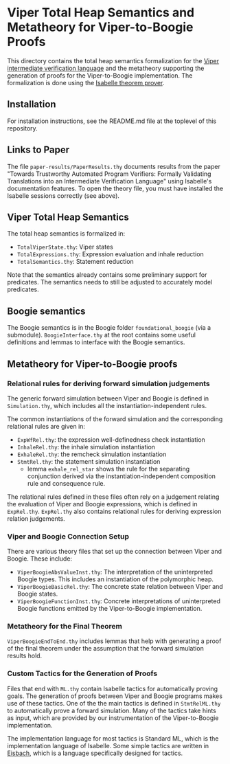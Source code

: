 # Viper Total Heap Semantics and Metatheory for Viper-to-Boogie Proofs

This directory contains the total heap semantics formalization for the [Viper intermediate
verification language](https://www.pm.inf.ethz.ch/research/viper.html) and the metatheory
supporting the generation of proofs for the Viper-to-Boogie implementation.
The formalization is done using the [Isabelle theorem prover](https://isabelle.in.tum.de/).

## Installation

For installation instructions, see the README.md file at the toplevel of this repository.

## Links to Paper

The file `paper-results/PaperResults.thy` documents results from the paper 
"Towards Trustworthy Automated Program Verifiers: Formally Validating Translations 
into an Intermediate Verification Language" using Isabelle's documentation features. 
To open the theory file, you must have installed the Isabelle sessions correctly 
(see above).

## Viper Total Heap Semantics

The total heap semantics is formalized in:

* `TotalViperState.thy`: Viper states
* `TotalExpressions.thy`: Expression evaluation and inhale reduction
* `TotalSemantics.thy`: Statement reduction

Note that the semantics already contains some preliminary support for predicates.
The semantics needs to still be adjusted to accurately model predicates.

## Boogie semantics

The Boogie semantics is in the Boogie folder `foundational_boogie` (via a submodule).
`BoogieInterface.thy` at the root contains some useful definitions and 
lemmas to interface with the Boogie semantics.

## Metatheory for Viper-to-Boogie proofs

### Relational rules for deriving forward simulation judgements

The generic forward simulation between Viper and Boogie is defined in `Simulation.thy`, 
which includes all the instantiation-independent rules.

The common instantiations of the forward simulation and the corresponding relational rules
are given in:

* `ExpWfRel.thy`: the expression well-definedness check instantiation
* `InhaleRel.thy`: the inhale simulation instantiation
* `ExhaleRel.thy`: the remcheck simulation instantiation 
* `StmtRel.thy`: the statement simulation instantiation 
  * lemma `exhale_rel_star` shows the rule for the separating conjunction derived via the instantiation-independent composition rule and consequence rule.

The relational rules defined in these files often rely on a judgement relating 
the evaluation of Viper and Boogie expressions, which is defined in `ExpRel.thy`. 
`ExpRel.thy` also contains relational rules for deriving expression relation 
judgements.

### Viper and Boogie Connection Setup

There are various theory files that set up the connection between Viper and Boogie.
These include:

* `ViperBoogieAbsValueInst.thy`: The interpretation of the uninterpreted Boogie types.
  This includes an instantiation of the polymorphic heap.
* `ViperBoogieBasicRel.thy`: The concrete state relation between Viper and Boogie states.
* `ViperBoogieFunctionInst.thy`: Concrete interpretations of uninterpreted Boogie functions 
  emitted by the Viper-to-Boogie implementation.

### Metatheory for the Final Theorem

`ViperBoogieEndToEnd.thy` includes lemmas that help with generating a proof of the final
theorem under the assumption that the forward simulation results hold. 

### Custom Tactics for the Generation of Proofs

Files that end with `ML.thy` contain Isabelle tactics for automatically
proving goals. The generation of proofs between Viper and Boogie 
programs makes use of these tactics. One of the the main tactics is defined in 
`StmtRelML.thy` to automatically prove a forward simulation.
Many of the tactics take hints as input, which are provided by our instrumentation 
of the Viper-to-Boogie implementation.

The implementation language for most tactics is Standard ML, which is the implementation
language of Isabelle. Some simple tactics are written in [Eisbach](https://isabelle.in.tum.de/dist/Isabelle2023/doc/eisbach.pdf), which is a language specifically designed for tactics.
